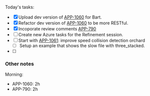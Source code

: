 Today's tasks:
- [x] Upload dev version of [APP-1060](https://agxeed.atlassian.net/browse/APP-1060) for Bart.
- [x] Refactor dev version of [APP-1060](https://agxeed.atlassian.net/browse/APP-1060) to be more RESTful.
- [x] Incoporate review comments [APP-790](https://agxeed.atlassian.net/browse/APP-790)
- [ ] Create new Azure tasks for the Refinement session.
- [ ] Start with [APP-1061](https://agxeed.atlassian.net/browse/APP-1061): improve speed collision detection orchard
    - [ ] Setup an example that shows the slow file with three_stacked.
- [ ]  

### Other notes

Morning:
- APP-1060: 2h
- APP-790: 2h